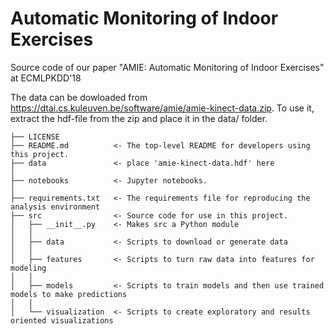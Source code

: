 # Automatic Monitoring of Indoor Exercises
Source code of our paper "AMIE: Automatic Monitoring of Indoor Exercises" at ECMLPKDD'18

The data can be dowloaded from https://dtai.cs.kuleuven.be/software/amie/amie-kinect-data.zip.
To use it, extract the hdf-file from the zip and place it in the data/ folder.


    ├── LICENSE
    ├── README.md          <- The top-level README for developers using this project.
    ├── data               <- place 'amie-kinect-data.hdf' here
    │
    ├── notebooks          <- Jupyter notebooks.
    │
    ├── requirements.txt   <- The requirements file for reproducing the analysis environment
    ├── src                <- Source code for use in this project.
    │   ├── __init__.py    <- Makes src a Python module
    │   │
    │   ├── data           <- Scripts to download or generate data
    │   │
    │   ├── features       <- Scripts to turn raw data into features for modeling
    │   │
    │   ├── models         <- Scripts to train models and then use trained models to make predictions
    │   │
    │   └── visualization  <- Scripts to create exploratory and results oriented visualizations
